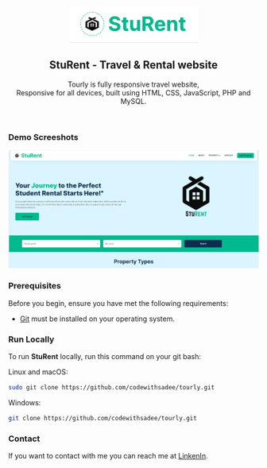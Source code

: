 <div align="center">

<img src="./readme-images/logon.PNG" />

  <h2 align="center">StuRent  - Travel & Rental website</h2>

  Tourly is fully responsive travel website, <br />Responsive for all devices, built using HTML, CSS, JavaScript, PHP and MySQL.

</div>

<br />

### Demo Screeshots

![StuRent Desktop Demo](./readme-images/demo.PNG "Desktop Demo")

### Prerequisites

Before you begin, ensure you have met the following requirements:

* [Git](https://git-scm.com/downloads "Download Git") must be installed on your operating system.

### Run Locally

To run **StuRent** locally, run this command on your git bash:

Linux and macOS:

```bash
sudo git clone https://github.com/codewithsadee/tourly.git
```

Windows:

```bash
git clone https://github.com/codewithsadee/tourly.git
```

### Contact

If you want to contact with me you can reach me at [LinkenIn](https://www.linkedin.com/in/aindria-das-8936a2250/).
